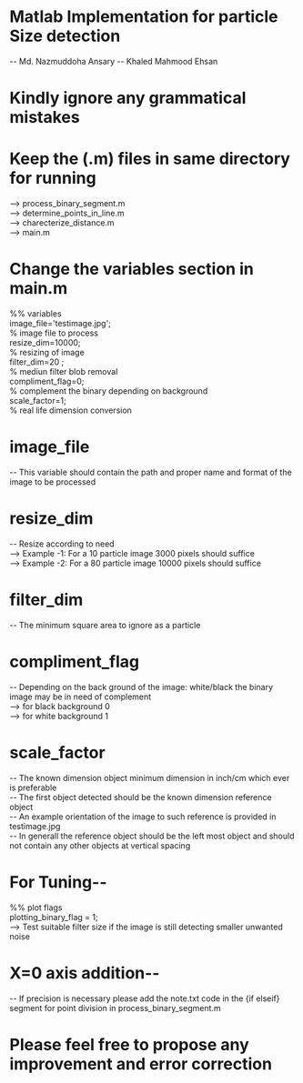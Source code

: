# Matlab Implementation for particle Size detection

-- Md. Nazmuddoha Ansary 
-- Khaled Mahmood Ehsan 
# Kindly ignore any grammatical mistakes 

# Keep the (.m) files in same directory for running
--> process_binary_segment.m  
--> determine_points_in_line.m  
--> charecterize_distance.m  
--> main.m  
# Change the variables section in main.m
%% variables  
image_file='testimage.jpg';      
% image file to process      
resize_dim=10000;                
% resizing of image      
filter_dim=20 ;                  
% mediun filter blob removal      
compliment_flag=0;               
% complement the binary depending on background                
scale_factor=1;                  
% real life dimension conversion    
# image_file
-- This variable should contain the path and proper name and format of the image to be processed
# resize_dim
-- Resize according to need   
--> Example -1:  For a 10 particle image 3000  pixels should suffice  
--> Example -2:  For a 80 particle image 10000 pixels should suffice  
# filter_dim
-- The minimum square area to ignore as a particle  
# compliment_flag
-- Depending on the back ground of the image: white/black the binary image may be in need of complement  
--> for black background 0  
--> for white background 1  
# scale_factor
-- The known dimension object minimum dimension in inch/cm which ever is preferable  
-- The first object detected should be the known dimension reference object  
-- An example orientation of the image to such reference is provided in testimage.jpg  
-- In generall the reference object should be the left most object and should not contain any other objects at vertical spacing  
# For Tuning-- 
%% plot flags  
plotting_binary_flag = 1;  
--> Test suitable filter size if the image is still detecting smaller unwanted noise   
# X=0 axis addition--
-- If precision is necessary please add the note.txt code in the {if elseif} segment for point division in   process_binary_segment.m  
# Please feel free to propose any improvement and error correction
